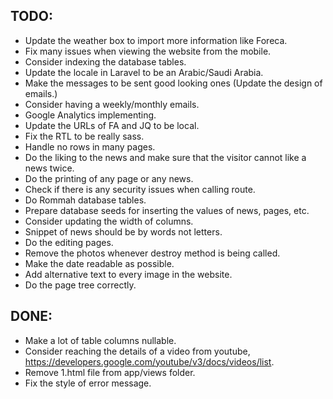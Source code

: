 
## TODO:

- Update the weather box to import more information like Foreca.
- Fix many issues when viewing the website from the mobile.
- Consider indexing the database tables.
- Update the locale in Laravel to be an Arabic/Saudi Arabia.
- Make the messages to be sent good looking ones (Update the design of emails.)
- Consider having a weekly/monthly emails.
- Google Analytics implementing.
- Update the URLs of FA and JQ to be local.
- Fix the RTL to be really sass.
- Handle no rows in many pages.
- Do the liking to the news and make sure that the visitor cannot like a news twice.
- Do the printing of any page or any news.
- Check if there is any security issues when calling route.
- Do Rommah database tables.
- Prepare database seeds for inserting the values of news, pages, etc.
- Consider updating the width of columns.
- Snippet of news should be by words not letters.
- Do the editing pages.
- Remove the photos whenever destroy method is being called.
- Make the date readable as possible.
- Add alternative text to every image in the website.
- Do the page tree correctly.

## DONE:

- Make a lot of table columns nullable.
- Consider reaching the details of a video from youtube, https://developers.google.com/youtube/v3/docs/videos/list.
- Remove 1.html file from app/views folder.
- Fix the style of error message.
